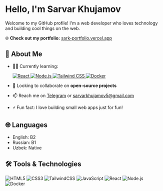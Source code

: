 # Hello, I'm Sarvar Khujamov 

Welcome to my GitHub profile! I'm a web developer who loves technology and building cool things on the web.

🌐 **Check out my portfolio:** <a href="https://sark-portfolio.vercel.app/" target="_blank" rel="noopener noreferrer">sark-portfolio.vercel.app</a>

## 🚀 About Me

- 👨‍💻 Currently learning:  
  <p align="left">
    <a href="https://react.dev/" target="_blank" rel="noopener noreferrer">
      <img src="https://img.shields.io/badge/React-20232A?style=for-the-badge&logo=react&logoColor=61DAFB" alt="React" />
    </a>
    <a href="https://nodejs.org/" target="_blank" rel="noopener noreferrer">
      <img src="https://img.shields.io/badge/Node.js-43853D?style=for-the-badge&logo=node.js&logoColor=white" alt="Node.js" />
    </a>
    <a href="https://tailwindcss.com/" target="_blank" rel="noopener noreferrer">
      <img src="https://img.shields.io/badge/TailwindCSS-38B2AC?style=for-the-badge&logo=tailwind-css&logoColor=white" alt="Tailwind CSS" />
    </a>
    <a href="https://www.docker.com/" target="_blank" rel="noopener noreferrer">
      <img src="https://img.shields.io/badge/Docker-2496ED?style=for-the-badge&logo=docker&logoColor=white" alt="Docker" />
    </a>
  </p>

- 🤝 Looking to collaborate on **open-source projects**
- 📫 Reach me on [Telegram](https://t.me/sarvarkhujamov) or [sarvarkhujamov5@gmail.com](mailto:sarvarkhujamov5@gmail.com)
- ⚡ Fun fact: I love building small web apps just for fun!

## 🌐 Languages
- English: B2
- Russian: B1
- Uzbek: Native

## 🛠️ Tools & Technologies

<p align="left">
  <img src="https://img.shields.io/badge/HTML5-E34F26?style=for-the-badge&logo=html5&logoColor=white" alt="HTML5" />
  <img src="https://img.shields.io/badge/CSS3-1572B6?style=for-the-badge&logo=css3&logoColor=white" alt="CSS3" />
  <img src="https://img.shields.io/badge/TailwindCSS-38B2AC?style=for-the-badge&logo=tailwind-css&logoColor=white" alt="TailwindCSS" />
  <img src="https://img.shields.io/badge/JavaScript-F7DF1E?style=for-the-badge&logo=javascript&logoColor=black" alt="JavaScript" />
  <img src="https://img.shields.io/badge/React-61DAFB?style=for-the-badge&logo=react&logoColor=black" alt="React" />
  <img src="https://img.shields.io/badge/Node.js-43853D?style=for-the-badge&logo=node.js&logoColor=white" alt="Node.js" />
  <img src="https://img.shields.io/badge/Docker-2496ED?style=for-the-badge&logo=docker&logoColor=white" alt="Docker" />
</p>
